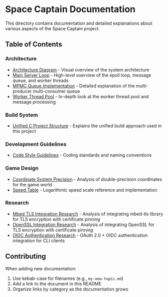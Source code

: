 # Space Captain Documentation

This directory contains documentation and detailed explanations about various aspects of the Space Captain project.

## Table of Contents

### Architecture
- [Architecture Diagram](arch.png) - Visual overview of the system architecture
- [Main Server Loop](main-loop.md) - High-level overview of the epoll loop, message queue, and worker threads
- [MPMC Queue Implementation](mpmc-queue.md) - Detailed explanation of the multi-producer multi-consumer queue
- [Worker Thread Pool](worker-thread-pool.md) - In-depth look at the worker thread pool and message processing

### Build System
- [Unified C Project Structure](unified-c-project-structure.md) - Explains the unified build approach used in this project

### Development Guidelines
- [Code Style Guidelines](code-style.md) - Coding standards and naming conventions

### Game Design
- [Coordinate System Precision](coordinate-precision.md) - Analysis of double-precision coordinates for the game world
- [Speed Table](speed-table.md) - Logarithmic speed scale reference and implementation

### Research
- [Mbed TLS Integration Research](mbed-tls-research.md) - Analysis of integrating mbed-tls library for TLS encryption with certificate pinning
- [OpenSSL Integration Research](openssl-research.md) - Analysis of integrating OpenSSL for TLS encryption with certificate pinning
- [OIDC Authentication Research](oidc-for-cli-research.md) - OAuth 2.0 + OIDC authentication integration for CLI clients

## Contributing

When adding new documentation:
1. Use kebab-case for filenames (e.g., `my-new-topic.md`)
2. Add a link to the document in this README
3. Organize links by category as the documentation grows